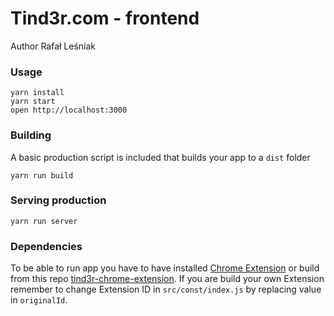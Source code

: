 Tind3r.com - frontend
=====================

Author Rafał Leśniak

### Usage

```
yarn install
yarn start
open http://localhost:3000
```



### Building

A basic production script is included that builds your app to a `dist` folder

```
yarn run build
```

### Serving production
```
yarn run server
```

### Dependencies
To be able to run app you have to have installed [Chrome Extension]( https://chrome.google.com/webstore/detail/tind3rcom-client/olicollicgbjgnialpnmnolopimdccon?hl=pl&authuser=1) or build from this repo [tind3r-chrome-extension](https://github.com/rlesniak/tind3r-chrome-extension).
If you are build your own Extension remember to change Extension ID in `src/const/index.js` by replacing value in `originalId`.

